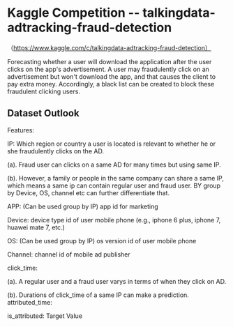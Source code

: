 # Kaggle Competition -- talkingdata-adtracking-fraud-detection 
（https://www.kaggle.com/c/talkingdata-adtracking-fraud-detection）

Forecasting whether a user will download the application after the user clicks on the app's advertisement. A user may fraudulently click on an advertisement but won't download the app, and that causes the client to pay extra money. Accordingly, a black list can be created to block these fraudulent clicking users. 



## Dataset Outlook


Features:

IP: Which region or country a user is located is relevant to whether he or she fraudulently clicks on the AD. 

(a). Fraud user can clicks on a same AD for many times but using same IP. 

(b). However, a family or people in the same company can share a same IP, which means a same ip can contain regular user and fraud user. 
BY group by Device, OS, channel etc can further differentiate that. 

APP: (Can be used group by IP) app id for marketing 

Device: device type id of user mobile phone (e.g., iphone 6 plus, iphone 7, huawei mate 7, etc.) 

OS: (Can be used group by IP) os version id of user mobile phone 

Channel: channel id of mobile ad publisher 

click_time: 

(a). A regular user and a fraud user varys in terms of when they click on AD.

(b). Durations of click_time of a same IP can make a prediction. attributed_time:

is_attributed: Target Value




